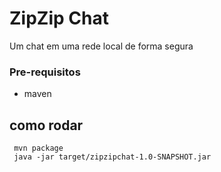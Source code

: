 # ZipZip Chat
Um chat em uma rede local de forma segura


### Pre-requisitos
- maven

## como rodar
``` 
 mvn package
 java -jar target/zipzipchat-1.0-SNAPSHOT.jar 
 ```
